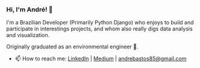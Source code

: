 ### Hi, I'm André! 👋

I'm a Brazilian Developer (Primarily Python Django) who enjoys to build and participate in interestings projects, and whom also really digs data analysis and visualization.

Originally graduated as an environmental engineer 🌱.

- 📫 How to reach me: [LinkedIn](https://www.linkedin.com/in/andrepombo/) 
                      | [Medium](https://medium.com/@andrepombo)
                      | andrebastos85@gmail.com 


